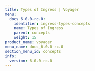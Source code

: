 ```yaml
---
title: Types of Ingress | Voyager
menu:
  docs_6.0.0-rc.0:
    identifier: ingress-types-concepts
    name: Types of Ingress
    parent: concepts
    weight: 15
product_name: voyager
menu_name: docs_6.0.0-rc.0
section_menu_id: concepts
info:
  version: 6.0.0-rc.0
---
```


